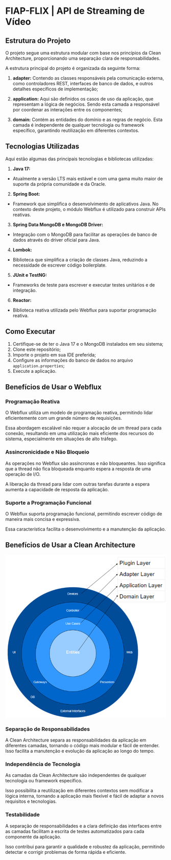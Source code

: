 # FIAP-FLIX  | API de Streaming de Vídeo

## Estrutura do Projeto

O projeto segue uma estrutura modular com base nos princípios da Clean Architecture, proporcionando uma separação clara de responsabilidades. 

A estrutura principal do projeto é organizada da seguinte forma:

1. **adapter:** Contendo as classes responsáveis pela comunicação externa, como controladores REST, interfaces de banco de dados, e outros detalhes específicos de implementação;

2. **application:** Aqui são definidos os casos de uso da aplicação, que representam a lógica de negócios. Sendo esta camada a responsável por coordenar as interações entre os componentes;

3. **domain:** Contém as entidades do domínio e as regras de negócio. Esta camada é independente de qualquer tecnologia ou framework específico, garantindo reutilização em diferentes contextos.

## Tecnologias Utilizadas

Aqui estão algumas das principais tecnologias e bibliotecas utilizadas:

1. **Java 17:**
  - Atualmente a versão LTS mais estável e com uma gama muito maior de suporte da própria comunidade e da Oracle.

2. **Spring Boot:**
  - Framework que simplifica o desenvolvimento de aplicativos Java. No contexto deste projeto, o módulo Webflux é utilizado para construir APIs reativas.

3. **Spring Data MongoDB e MongoDB Driver:**
  - Integração com o MongoDB para facilitar as operações de banco de dados através do driver oficial para Java.

4. **Lombok:**
  - Biblioteca que simplifica a criação de classes Java, reduzindo a necessidade de escrever código boilerplate.

5. **JUnit e TestNG:**
  - Frameworks de teste para escrever e executar testes unitários e de integração.

6. **Reactor:**
  - Biblioteca reativa utilizada pelo Webflux para suportar programação reativa.

## Como Executar

1. Certifique-se de ter o Java 17 e o MongoDB instalados em seu sistema;
2. Clone este repositório;
3. Importe o projeto em sua IDE preferida;
4. Configure as informações do banco de dados no arquivo `application.properties`;
5. Execute a aplicação.

## Benefícios de Usar o Webflux

### Programação Reativa

O Webflux utiliza um modelo de programação reativa, permitindo lidar eficientemente com um grande número de requisições. 

Essa abordagem escalável não requer a alocação de um thread para cada conexão, resultando em uma utilização mais eficiente dos recursos do sistema, especialmente em situações de alto tráfego.

### Assincronicidade e Não Bloqueio

As operações no Webflux são assíncronas e não bloqueantes. Isso significa que a thread não fica bloqueada enquanto espera a resposta de uma operação de I/O.

A liberação da thread para lidar com outras tarefas durante a espera aumenta a capacidade de resposta da aplicação.

### Suporte a Programação Funcional

O Webflux suporta programação funcional, permitindo escrever código de maneira mais concisa e expressiva. 

Essa característica facilita o desenvolvimento e a manutenção da aplicação.

## Benefícios de Usar a Clean Architecture

![img.png](assets/img.png)

### Separação de Responsabilidades

A Clean Architecture separa as responsabilidades da aplicação em diferentes camadas, tornando o código mais modular e fácil de entender. Isso facilita a manutenção e evolução da aplicação ao longo do tempo.

### Independência de Tecnologia

As camadas da Clean Architecture são independentes de qualquer tecnologia ou framework específico. 

Isso possibilita a reutilização em diferentes contextos sem modificar a lógica interna, tornando a aplicação mais flexível e fácil de adaptar a novos requisitos e tecnologias.

### Testabilidade

A separação de responsabilidades e a clara definição das interfaces entre as camadas facilitam a escrita de testes automatizados para cada componente da aplicação. 

Isso contribui para garantir a qualidade e robustez da aplicação, permitindo detectar e corrigir problemas de forma rápida e eficiente.
